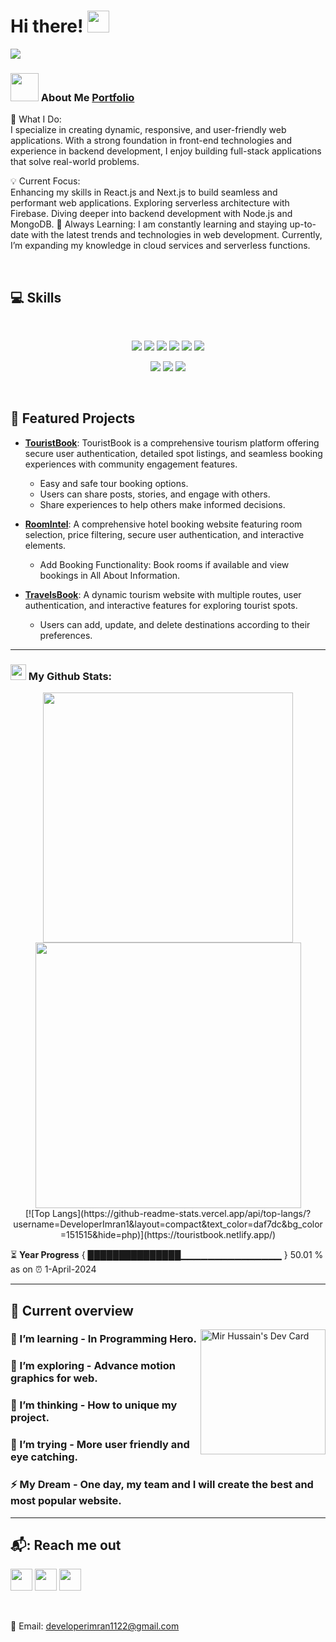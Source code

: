 # Hi there! <img src="https://github.com/TheDudeThatCode/TheDudeThatCode/blob/master/Assets/Hi.gif" width="35" />
<a href="https://www.linkedin.com/in/developerimran1122/">
<img src="https://miro.medium.com/v2/resize:fit:900/1*b29pJKZqp6Jxb3rd9QlJiw.png" />
</a>


<br />



### <img src="https://github.com/TheDudeThatCode/TheDudeThatCode/blob/master/Assets/Developer.gif" width="45" /> About Me <a href="https://developerimran-portfolio.netlify.app/">Portfolio</a>

<p>
  
🚀 What I Do:
<br />
I specialize in creating dynamic, responsive, and user-friendly web applications. With a strong foundation in front-end technologies and experience in backend development, I enjoy building full-stack applications that solve real-world problems.

💡 Current Focus:
<br/>
Enhancing my skills in React.js and Next.js to build seamless and performant web applications.
Exploring serverless architecture with Firebase.
Diving deeper into backend development with Node.js and MongoDB.
🌱 Always Learning:
I am constantly learning and staying up-to-date with the latest trends and technologies in web development. Currently, I’m expanding my knowledge in cloud services and serverless functions.
</p>

<br />

## :computer: Skills

<br>
<p align="center">
<img src="https://i.ibb.co/V0GjyyC/HTML.png"/>
<img src="https://i.ibb.co/DGVqBMX/css.png"/>
<img src="https://i.ibb.co/8YV18yb/tailwind.png"/>
<img src="https://i.ibb.co/HN3tWC3/Java-Script-1.png"/>
<img src="https://i.ibb.co/0fQrqtp/firebase.png"/>
<img src="https://i.ibb.co/F097gKs/react.png"/>
</p>
<p align="center">
<img src="https://i.ibb.co/5hW9nDz/mongo.png"/>
<img src="https://i.ibb.co/VH4M6nq/node.png"/>
<img src="https://i.ibb.co/BwkH27v/express.png"/>
</p>
<br/>

## 🌟 Featured Projects

- **[TouristBook](https://touristbook.netlify.app/)**: 
  TouristBook is a comprehensive tourism platform offering secure user authentication, detailed spot listings, and seamless booking experiences with community engagement features.
  - Easy and safe tour booking options.
  - Users can share posts, stories, and engage with others.
  - Share experiences to help others make informed decisions.
    
- **[RoomIntel](https://room-intel.netlify.app/)**: 
 A comprehensive hotel booking website featuring room selection, price filtering, secure user authentication, and interactive elements.
  - Add Booking Functionality: Book rooms if available and view bookings in All About Information.

- **[TravelsBook](https://assignment-10-10bbc.web.app/)**: 
 A dynamic tourism website with multiple routes, user authentication, and interactive features for exploring tourist spots.
  - Users can add, update, and delete destinations according to their preferences.



---
### <img src='https://media1.giphy.com/media/du3J3cXyzhj75IOgvA/giphy.gif?cid=ecf05e47x2g034i9pzwtzzsd3xgg2w9nr94t4tflbbgo3008&rid=giphy.gif' width='25' /> My Github Stats:


<div align="center">
   <img width="400" src="https://github-readme-stats.vercel.app/api?username=DeveloperImran1&theme=tokyonight&show_icons=true&hide_border=true&count_private=true" />
   <img width="425" src="https://github-readme-streak-stats.herokuapp.com/?user=DeveloperImran1&theme=tokyonight&hide_border=true" />
</div>

<div align="center">
[![Top Langs](https://github-readme-stats.vercel.app/api/top-langs/?username=DeveloperImran1&layout=compact&text_color=daf7dc&bg_color=151515&hide=php)](https://touristbook.netlify.app/)
</div>

<!--START_SECTION:waka-->

<!--END_SECTION:waka-->

⏳ **Year Progress** { ███████████████▁▁▁▁▁▁▁▁▁▁▁▁▁▁▁ } 50.01 % as on ⏰ 1-April-2024

---

## :eyes: Current overview

<div align="left">
<a href="https://room-intel.netlify.app/"><img align="right" src="https://raw.githubusercontent.com/rahul-jha98/rahul-jha98/main/techstack.gif" width="200" alt="Mir Hussain's Dev Card"/></a>
</div>

### 🔭 I’m learning - In Programming Hero. 
### 🌱 I’m exploring - Advance motion graphics for web. 
### 👯 I’m thinking - How to unique my project. 
### 🤔 I’m trying - More user friendly and eye catching. 
### ⚡ My Dream - One day, my team and I will create the best and most popular website.


---
## 📬: Reach me out
<p>
  <a href="https://www.linkedin.com/in/developerimran1122/"><img src="https://i.ibb.co/NWmrGWt/Linkedin.png" height=35></a>
  <a href="https://www.facebook.com/DeveloperImran1"><img src="https://i.ibb.co/nM9rw0X/Facebook.png" height=35></a>
  <a href="https://x.com/imran9066588"><img src="https://i.ibb.co/gJt1Vyv/Twitter.png" height=35></a></p>

<br />

📧 Email: [developerimran1122@gmail.com](mailto:developerimran1122@gmail.com)
